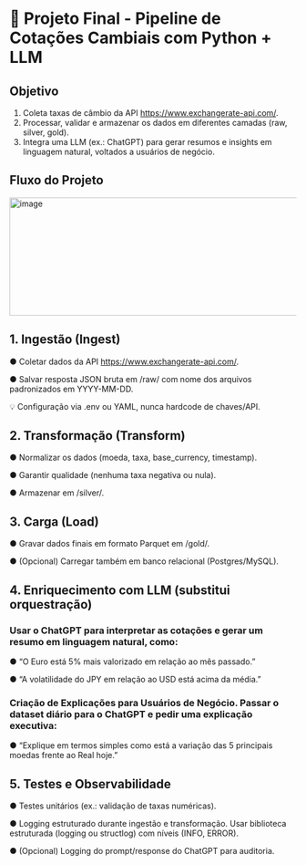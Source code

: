 # 🚀 Projeto Final - Pipeline de Cotações Cambiais com Python + LLM


## Objetivo
1. Coleta taxas de câmbio da API https://www.exchangerate-api.com/.
2. Processar, validar e armazenar os dados em diferentes camadas (raw, silver, gold).
3. Integra uma LLM (ex.: ChatGPT) para gerar resumos e insights em linguagem natural, voltados a usuários de negócio.

## Fluxo do Projeto
<img width="539" height="207" alt="image" src="https://github.com/user-attachments/assets/928b934e-7201-42b5-aa37-b8dd593617d9" />

## 1. Ingestão (Ingest)
● Coletar dados da API https://www.exchangerate-api.com/.

● Salvar resposta JSON bruta em /raw/ com nome dos arquivos padronizados em YYYY-MM-DD.

💡 Configuração via .env ou YAML, nunca hardcode de chaves/API.

## 2. Transformação (Transform)
● Normalizar os dados (moeda, taxa, base_currency, timestamp).

● Garantir qualidade (nenhuma taxa negativa ou nula).

● Armazenar em /silver/.

## 3. Carga (Load)
● Gravar dados finais em formato Parquet em /gold/.

● (Opcional) Carregar também em banco relacional (Postgres/MySQL).

## 4. Enriquecimento com LLM (substitui orquestração)
### Usar o ChatGPT para interpretar as cotações e gerar um resumo em linguagem natural, como:

● “O Euro está 5% mais valorizado em relação ao mês passado.”

● “A volatilidade do JPY em relação ao USD está acima da média.”

### Criação de Explicações para Usuários de Negócio. Passar o dataset diário para o ChatGPT e pedir uma explicação executiva:

● “Explique em termos simples como está a variação das 5 principais moedas frente ao Real hoje.”

## 5. Testes e Observabilidade
● Testes unitários (ex.: validação de taxas numéricas).

● Logging estruturado durante ingestão e transformação. Usar biblioteca estruturada (logging ou structlog) com níveis (INFO,
ERROR).

● (Opcional) Logging do prompt/response do ChatGPT para auditoria.
